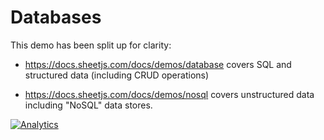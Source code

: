 # Databases

This demo has been split up for clarity:

- <https://docs.sheetjs.com/docs/demos/database> covers SQL and
  structured data (including CRUD operations)

- https://docs.sheetjs.com/docs/demos/nosql covers unstructured
  data including "NoSQL" data stores.

[![Analytics](https://ga-beacon.appspot.com/UA-36810333-1/SheetJS/js-xlsx?pixel)](https://github.com/SheetJS/js-xlsx)
